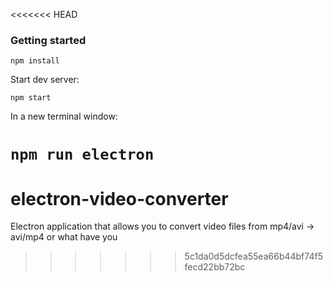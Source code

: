 <<<<<<< HEAD
### Getting started

`npm install`

Start dev server:

`npm start`

In a new terminal window:

`npm run electron`
=======
# electron-video-converter
Electron application that allows you to convert video files from mp4/avi -> avi/mp4 or what have you
>>>>>>> 5c1da0d5dcfea55ea66b44bf74f5fecd22bb72bc

